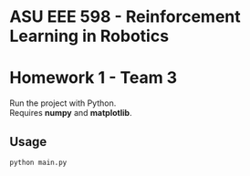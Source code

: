 # ASU EEE 598 - Reinforcement Learning in Robotics
# Homework 1 - Team 3

Run the project with Python.  
Requires **numpy** and **matplotlib**.

## Usage
```bash
python main.py